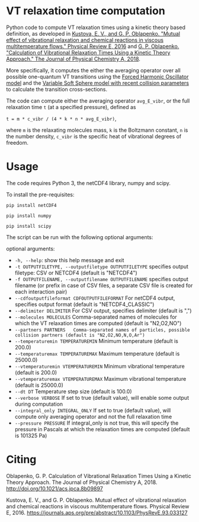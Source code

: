 # VT relaxation time computation

Python code to compute VT relaxation times using a kinetic theory based definition, as developed in [Kustova, E. V., and G. P. Oblapenko. "Mutual effect of vibrational relaxation and chemical reactions in viscous multitemperature flows." Physical Review E, 2016](https://journals.aps.org/pre/abstract/10.1103/PhysRevE.93.033127) and [G. P. Oblapenko. "Calculation of Vibrational Relaxation Times Using a Kinetic Theory Approach." The Journal of Physical Chemistry A, 2018](http://doi.org/10.1021/acs.jpca.8b09897).

More specifically, it computes the either the averaging operator over all possible one-quantum VT transitions using the [Forced Harmonic Oscillator model](https://arc.aiaa.org/doi/abs/10.2514/2.6302) and the [Variable Soft Sphere model with recent collision parameters](https://aip.scitation.org/doi/abs/10.1063/1.4939719) to calculate the transition cross-sections.

The code can compute either the averaging operator `avg_E_vibr`, or the full relaxation time `t` (at a specified pressure), defined as

`t = m * c_vibr / (4 * k * n * avg_E_vibr)`,

where `m` is the relaxating molecules mass, `k` is the Boltzmann constant, `n` is the number density, `c_vibr` is the specific heat of vibrational degrees of freedom.

# Usage


The code requires Python 3, the netCDF4 library, numpy and scipy.

To install the pre-requisites:

`pip install netCDF4`

`pip install numpy`

`pip install scipy`


The script can be run with the following optional arguments:

optional arguments:
- `-h, --help`: show this help message and exit
- `-t OUTPUTFILETYPE, --outputfiletype OUTPUTFILETYPE` specifies output filetype: CSV or NETCDF4 (default is "NETCDF4")
- `-f OUTPUTFILENAME, --outputfilename OUTPUTFILENAME` specifies output filename (or prefix in case of CSV files, a separate CSV file is created for each interaction pair)
- `--cdfoutputfileformat CDFOUTPUTFILEFORMAT` For netCDF4 output, specifies output format (default is "NETCDF4_CLASSIC")
- `--delimiter DELIMITER` For CSV output, specifies delimiter (default is ",")
- `--molecules MOLECULES` Comma-separated names of molecules for which the VT relaxation times are computed (default is "N2,O2,NO")
- `--partners PARTNERS   Comma-separated names of particles, possible collision partners (default is "N2,O2,NO,N,O,Ar")`
- `--temperaturemin TEMPERATUREMIN` Minimum temperature (default is 200.0)
- `--temperaturemax TEMPERATUREMAX` Maximum temperature (default is 25000.0)
- `--vtemperaturemin VTEMPERATUREMIN` Minimum vibrational temperature (default is 200.0)
- `--vtemperaturemax VTEMPERATUREMAX` Maximum vibrational temperature (default is 25000.0)
- `--dt DT` Temperature step size (default is 100.0)
- `--verbose VERBOSE`  If set to true (default value), will enable some output during computation
- `--integral_only INTEGRAL_ONLY` If set to true (default value), will compute only averaging operator and not the full relaxation time
- `--pressure PRESSURE` If integral_only is not true, this will specify the pressure in Pascals at which the relaxation times are computed (default is 101325 Pa)

# Citing

Oblapenko, G. P. Calculation of Vibrational Relaxation Times Using a Kinetic Theory Approach. The Journal of Physical Chemistry A, 2018. http://doi.org/10.1021/acs.jpca.8b09897

Kustova, E. V., and G. P. Oblapenko. Mutual effect of vibrational relaxation and chemical reactions in viscous multitemperature flows. Physical Review E, 2016. https://journals.aps.org/pre/abstract/10.1103/PhysRevE.93.033127